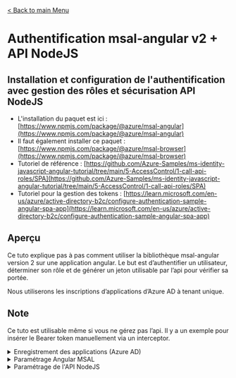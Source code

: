 [< Back to main Menu](https://github.com/gsoulie/angular-resources/blob/master/ng-sheet.md)    

# Authentification msal-angular v2 + API NodeJS

## Installation et configuration de l'authentification avec gestion des rôles et sécurisation API NodeJS

- L'installation du paquet est ici : [https://www.npmjs.com/package/@azure/msal-angular](https://www.npmjs.com/package/@azure/msal-angular)
- Il faut également installer ce paquet : [https://www.npmjs.com/package/@azure/msal-browser](https://www.npmjs.com/package/@azure/msal-browser)
- Tutoriel de référence : [https://github.com/Azure-Samples/ms-identity-javascript-angular-tutorial/tree/main/5-AccessControl/1-call-api-roles/SPA](https://github.com/Azure-Samples/ms-identity-javascript-angular-tutorial/tree/main/5-AccessControl/1-call-api-roles/SPA)
- Tutoriel pour la gestion des tokens : [https://learn.microsoft.com/en-us/azure/active-directory-b2c/configure-authentication-sample-angular-spa-app](https://learn.microsoft.com/en-us/azure/active-directory-b2c/configure-authentication-sample-angular-spa-app)

## Aperçu

Ce tuto explique pas à pas comment utiliser la bibliothèque msal-angular version 2 sur une application angular. 
Le but est d’authentifier un utilisateur, déterminer son rôle et de générer un jeton utilisable par l’api pour vérifier sa portée.

Nous utiliserons les inscriptions d’applications d’Azure AD à tenant unique.

## Note

Ce tuto est utilisable même si vous ne gérez pas l’api. Il y a un exemple pour insérer le Bearer token manuellement via un interceptor. 

<details>
  <summary>Enregistrement des applications (Azure AD)</summary>
  
Pour permettre à votre application de se connecter avec Azure AD et d'appeler une API web, vous devez enregistrer deux applications dans votre locataire Azure AD :

L' inscription d'application monopage (Angular) permet à votre application de se connecter avec Azure AD. Lors de l'enregistrement de l'application, vous spécifiez l' URI de redirection . L'URI de redirection est le point de terminaison vers lequel l'utilisateur est redirigé après s'être authentifié auprès d'Azure AD. Le processus d'enregistrement de l'application génère un ID d'application , également appelé ID client , qui identifie de manière unique votre application.

L' inscription à l'API Web permet à votre application d'appeler une API Web protégée. L'enregistrement expose les autorisations de l'API Web (étendues). Le processus d'enregistrement de l'application génère un ID d'application qui identifie de manière unique votre API Web. Accordez à votre application Angular des autorisations sur les champs d'application de l'API Web.

### 1.1 Enregistrement de l'API

#### 1.1.1 Onglet Exposer une API

A partir de l'accueil : Inscriptions d'applications -> rechercher l'application.

a. Onglet Exposer une API -> Ajouter (Laisser le nom de base api://{guid})
b. Ajouter une étendue -> app.read (Remplir les autres champs obligatoire)
c. Ajouter une étendue -> app.write

#### 1.1.2 Onglet Rôle d'application

a. Onglet Rôles d'application -> Créer un rôle d'application
  1. Pour le type de membres autorisés, choisir ```APPLICATIONS```. Cela configure le token en fonction et permet sa vérification.

#### 1.1.3 Onglet Manifeste

Modifiez la valeur de ```"accessTokenAcceptedVersion": null``` par ```"accessTokenAcceptedVersion": 2```

### 1.2 Enregistrement de l'application Angular

#### 1.2.1 Onglet Authentification

Cochez les cases ```Jetons d'accès``` et ```jetons d'ID``` dans l'encart Octroi implicite et flux hybrides.

`app.module.ts :`

#### 1.2.2 Onglet API autorisées

a. Ajouter une autorisation -> 

Pour microsoft Graph : ```Offline-access``` & ```openid``` à ajouter

Pour l'api : 

Sélectionnez le nom de l'api précédemment créé et sélectionné les étendues précédemment créé.

Résultat : 

#### 1.2.3 Onglet Manifeste

Modifiez la valeur de ```"accessTokenAcceptedVersion": null``` par ```"accessTokenAcceptedVersion": 2```

#### 1.2.4 Onglet Vue d'ensemble

Copier la valeur du client ID

### 1.3 Autorisation de l'application cliente

Retourner sur Inscriptions d'applications -> API

Allez dans l'onglet ```Exposer une API``` et cliquez sur ```Ajouter une application cliente```.

Collez l'ID Client précédemment copié et cochez les étendues puis ```Ajouter une application```.

</details>

<details>
  <summary>Paramétrage Angular MSAL</summary>


```typescript
import { BrowserModule } from '@angular/platform-browser';
import { NgModule } from '@angular/core';
import { AppRoutingModule } from './app-routing.module';
import { HttpClientModule, HTTP_INTERCEPTORS } from '@angular/common/http';
import { FormsModule, ReactiveFormsModule } from '@angular/forms';
import { BrowserAnimationsModule } from '@angular/platform-browser/animations';
import { AppComponent } from './app.component';
import { InteractionType, IPublicClientApplication, PublicClientApplication } from '@azure/msal-browser';
import { MsalBroadcastService, MsalGuard, MsalGuardConfiguration, MsalInterceptor, MsalInterceptorConfiguration, MsalModule, MsalRedirectComponent, MsalService, MSAL_GUARD_CONFIG, MSAL_INSTANCE, MSAL_INTERCEPTOR_CONFIG, ProtectedResourceScopes } from '@azure/msal-angular';
import { FailedComponent } from './components/auth/failed/failed.component';
import { msalConfig, protectedResources } from './config/auth-config';
import { LoginComponent } from './components/auth/login/login.component';
import { AuthInterceptor } from './services/auth.interceptor';

export function MSALInstanceFactory(): IPublicClientApplication {
  return new PublicClientApplication(msalConfig);
}

export function MSALInterceptorConfigFactory(): MsalInterceptorConfiguration {
  const protectedResourceMap = new Map<string, Array<string | ProtectedResourceScopes> | null>();

  protectedResourceMap.set(protectedResources.toDoListAPI.endpoint, [
      {
          httpMethod: 'GET',
          scopes: [...protectedResources.toDoListAPI.scopes.read]
      },
      {
          httpMethod: 'POST',
          scopes: [...protectedResources.toDoListAPI.scopes.write]
      },
      {
          httpMethod: 'PUT',
          scopes: [...protectedResources.toDoListAPI.scopes.write]
      },
      {
          httpMethod: 'DELETE',
          scopes: [...protectedResources.toDoListAPI.scopes.write]
      }
  ]);

  return {
      interactionType: InteractionType.Redirect,
      protectedResourceMap,
  };
}

export function MSALGuardConfigFactory(): MsalGuardConfiguration {
  return {
    interactionType: InteractionType.Redirect,
    authRequest: {
      scopes: []
    },
    loginFailedRoute: '/login-failed'
  };
}

@NgModule({
  declarations: [
    AppComponent,
    FailedComponent,
    LoginComponent,
  ],
  imports: [
    BrowserAnimationsModule,
    BrowserModule,
    AppRoutingModule,
    HttpClientModule,
    FormsModule,
    ReactiveFormsModule,
    MsalModule,
  ],
  providers: [
    {
      provide: HTTP_INTERCEPTORS,
      useClass: MsalInterceptor,
      multi: true
    },
    // Dans le cas où l'on veut ajouter le token manuellement.
    // { provide: HTTP_INTERCEPTORS, useClass: AuthInterceptor, multi: true },
    {
      provide: MSAL_INSTANCE,
      useFactory: MSALInstanceFactory
    },
    {
      provide: MSAL_GUARD_CONFIG,
      useFactory: MSALGuardConfigFactory
    },
    {
      provide: MSAL_INTERCEPTOR_CONFIG,
      useFactory: MSALInterceptorConfigFactory
    },
    MsalService,
    MsalGuard,
    MsalBroadcastService,
  ],
  bootstrap: [AppComponent, MsalRedirectComponent]
})
export class AppModule { }

```

`config/auth-config.ts :`

```typescript
import { LogLevel, Configuration, BrowserCacheLocation } from '@azure/msal-browser';
import { config } from 'src/env/env';

const isIE = window.navigator.userAgent.indexOf("MSIE ") > -1 || window.navigator.userAgent.indexOf("Trident/") > -1;

export const msalConfig: Configuration = {
    auth: {
        clientId: config.clientId,
        authority: 'https://login.microsoftonline.com/' + config.tenant,
        redirectUri: config.redirect,
    },
    cache: {
        cacheLocation: BrowserCacheLocation.LocalStorage,
        storeAuthStateInCookie: isIE,
    },
    system: {
        loggerOptions: {
            loggerCallback(logLevel: LogLevel, message: string) {
                 console.log(message);
            },
            logLevel: LogLevel.Verbose,
            piiLoggingEnabled: false
        }
    }
}

export const protectedResources = {
    toDoListAPI: {
        endpoint: 'http://localhost:4070/',
        scopes: {
            read: ['api://<guid>/tasks.read'],
            write: ['api://<guid>/tasks.write'],
        },
    },
};

```

`app-routing.module.ts :`

A noter que les routes suivantes sont obligatoires : *auth*, *login* et *login-failed*

```typescript
import { NgModule } from '@angular/core';
import { Routes, RouterModule } from '@angular/router';
import { DashboardComponent } from './components/dashboard/dashboard.component';
import { AuthguardService } from './services/authguard.service';
import { MsalGuard, MsalRedirectComponent } from '@azure/msal-angular';
import { FailedComponent } from './components/auth/failed/failed.component';
import { LoginComponent } from './components/auth/login/login.component';

const routes: Routes = [
  { path: '', pathMatch: 'full', redirectTo: '/dashboard' },
  { path: 'dashboard', component: DashboardComponent, canActivate: [MsalGuard, AuthguardService], data: { expectedRole: 'Dev' } },
  { path: 'auth', component: MsalRedirectComponent },
  { path: 'login', component: LoginComponent, canActivate: [MsalGuard] },
  { path: 'login-failed', component: FailedComponent },
  { path: '**', pathMatch: 'full', redirectTo: '/dashboard' }
];

@NgModule({
  imports: [
    RouterModule.forRoot(routes,
      {
        scrollPositionRestoration: 'enabled',
      }
    )
  ],
  exports: [RouterModule]
})
export class AppRoutingModule { }

```

`authguard.service.ts :`

```typescript
import { Injectable } from '@angular/core';
import { ActivatedRouteSnapshot, CanActivate, Router, RouterStateSnapshot } from '@angular/router';
import { MsalService, MsalBroadcastService } from '@azure/msal-angular';
import { InteractionStatus } from '@azure/msal-browser';
import { AuthService } from './auth.service';
import { Observable, of } from 'rxjs';
import { filter, switchMap } from 'rxjs/operators';

@Injectable({ providedIn: 'root' })
export class AuthguardService implements CanActivate {
  constructor(
    private authService: AuthService,
    private msalService: MsalService,
    private router: Router,
    private msalBroadcastService: MsalBroadcastService,
  ) { }

  canActivate(route: ActivatedRouteSnapshot, state: RouterStateSnapshot): Observable<boolean> | Promise<boolean> | boolean {
    return this.msalBroadcastService.inProgress$
      .pipe(
        filter((status: InteractionStatus) => status === InteractionStatus.None),
        switchMap(() => {

          const expectedRole1 = route.data.expectedRole;
          const expectedRole2 = route.data.expectedRole2;

          if (this.msalService.instance.getAllAccounts().length > 0) {

            let accounts = this.msalService.instance.getAllAccounts();

            let role = accounts[0].idTokenClaims['roles'][0];

            if (role == 'role') {

              return of(true);
            } else {
              window.alert('Accès non autorisé.');
              return of(false);
            }
          }
          this.authService.redirectUrl = state.url;
          this.router.navigate(['/login']);
          return of(false);
        })
      );
  }
}

```

`index.html :`

```html
<!doctype html>
<html lang="fr">
<head>
  <meta charset="utf-8">
  <title>APP</title>
  <base href="/">
  <meta name="viewport" content="width=device-width, initial-scale=1">
  <link rel="icon" type="image/x-icon" href="favicon.png">
</head>
<body>
  <app-root></app-root>
  <app-redirect></app-redirect>
</body>
</html>

```

`login.component.ts`

```typescript
import { Component, OnInit, Inject, OnDestroy } from '@angular/core';
import { MsalService, MsalBroadcastService, MSAL_GUARD_CONFIG, MsalGuardConfiguration } from '@azure/msal-angular';
import { AuthenticationResult, BrowserUtils, InteractionStatus, PopupRequest, RedirectRequest } from '@azure/msal-browser';
import { Subject } from 'rxjs';
import { filter, takeUntil } from 'rxjs/operators';
import { Location } from "@angular/common";
import { Router } from '@angular/router';
import { AuthService } from 'src/app/services/auth.service';

@Component({
  selector: 'app-login',
  templateUrl: './login.component.html',
  styleUrls: ['./login.component.css']
})
export class LoginComponent implements OnInit {

  isIframe = false;
  loginDisplay = false;
  private readonly _destroying$ = new Subject<void>();

  constructor(
    @Inject(MSAL_GUARD_CONFIG) private msalGuardConfig: MsalGuardConfiguration,
    private msalService: MsalService,
    private msalBroadcastService: MsalBroadcastService,
    private location: Location,
    private router: Router,
    private authService: AuthService,
  ) { }

  ngOnInit(): void {
    const currentPath = this.location.path();
    // Dont perform nav if in iframe or popup, other than for front-channel logout
    this.isIframe = BrowserUtils.isInIframe() && !window.opener && currentPath.indexOf("logout") < 0; // Remove this line to use Angular Universal
    this.setLoginDisplay();

    this.msalBroadcastService.inProgress$
      .pipe(
        filter((status: InteractionStatus) => status === InteractionStatus.None),
        takeUntil(this._destroying$)
      )
      .subscribe(() => {

        this.setLoginDisplay();
        this.checkAndSetActiveAccount();

        if(this.loginDisplay){
          if(this.authService.redirectUrl.length > 0){
            this.router.navigate(['/' + this.authService.redirectUrl]);
          }else{
            this.router.navigate(['/']);
          }
        }
      })
  }

  setLoginDisplay() {
    this.loginDisplay = this.msalService.instance.getAllAccounts().length > 0;
  }

  checkAndSetActiveAccount() {
    let activeAccount = this.msalService.instance.getActiveAccount();

    if (!activeAccount && this.msalService.instance.getAllAccounts().length > 0) {
      let accounts = this.msalService.instance.getAllAccounts();
      this.msalService.instance.setActiveAccount(accounts[0]);
    }
  }

  ngOnDestroy(): void {
    this._destroying$.next(undefined);
    this._destroying$.complete();
  }
}


```

`auth.interceptor.ts`

Dans le cas où l'on veut ajouter le token manuellement.

```typescript
import { Injectable } from '@angular/core';
import { HttpInterceptor, HttpRequest, HttpHandler, HttpEvent, HttpHeaders } from '@angular/common/http';
import { Observable, catchError, firstValueFrom, from, retry, throwError } from 'rxjs';
import { MsalService } from '@azure/msal-angular';
import { config } from './../../../src/env/env';

@Injectable()
export class AuthInterceptor implements HttpInterceptor {
    constructor(private msalService: MsalService) { }

    intercept(request: HttpRequest<any>, next: HttpHandler): Observable<HttpEvent<any>> {
        return from(this.handleAccess(request, next))
            .pipe(
                retry(2),
                catchError((error) => {
                    const errorMsg = `Error: ${error.error.message}`;
                    return throwError(() => error instanceof Error ? errorMsg : new Error(errorMsg));
                })
            )
    }

    private async handleAccess(request: HttpRequest<any>, next: HttpHandler): Promise<HttpEvent<any>> {
        const accounts = this.msalService.instance.getAllAccounts();
        if (accounts.length === 0) {
            throw new Error('No accounts found.');
        }

        const token = await this.getAccessToken();

        const headers = this.buildHeaders(token);

        const authReq = request.clone({ headers });
        return firstValueFrom(next.handle(authReq));
    }

    private async getAccessToken(): Promise<string> {
        try {
            const res = await this.msalService.instance.acquireTokenSilent({
                
                scopes: ['user.read', 'openid', 'profile', "api://tasks-api/tasks.read"],
                authority: `https://login.microsoftonline.com/${config.tenant}`,
                account: this.msalService.instance.getAllAccounts()[0],
            });

            const { accessToken } = res;
            localStorage.setItem('_access_token', accessToken);
            return accessToken;
        } catch (error) {
            console.log('Error acquiring access token:', error);
            throw new Error('Failed to acquire access token.');
        }
    }

    private buildHeaders(bearerToken: any): HttpHeaders {
        return new HttpHeaders({
            'Content-Type': 'application/json',
            Authorization: `Bearer ${bearerToken}`
        });
    }
}

```

</details>

<details>
  <summary>Paramétrage de l'API NodeJS</summary>

### Installation des paquets 

Il faut installer les paquets `passport`et `passport-azure-ad`

```cmd
npm install passport
npm install passport-azure-ad
```

Ajoutez un fichier de configuration (le mien est nommé azure.config.json et il se trouve à la racine du répertoire du projet Node) qui contient toutes les constantes nécessaires pour autoriser les requêtes côté serveur.

```json
{
  "credentials": {
    "tenantID": "TENANT-ID",
    "clientID": "CLIENT-ID",
    "audience": "CLIENT-ID"
  },
    "resource": {
        "scope": [
            "tasks.read",
            "tasks.write"
        ]
    },
  "metadata": {
    "authority": "login.microsoftonline.com",
    "discovery": ".well-known/openid-configuration",
    "version": "v2.0"
  },
  "settings": {
    "validateIssuer": false,
    "passReqToCallback": false,
    "loggingLevel": "info"
  }
}
```

index.js ou app.js 

```javascript
const express = require('express');
const app = express();
const port = 8000;

/**
 * Authentication dependencies
 */
const passport = require('passport');
const azureConfig = require('./azure.config.json');
const BearerStrategy = require('passport-azure-ad').BearerStrategy;

/**
 * Unprotected resources
 */

app.get('/unprotected-resource', (req, res) => {
    res.send('Hello! This resource is unprotected.')
});

/**
 * Protected resources
 */

const options = {
    // https://login.microsoftonline.com/<your_tenant_guid>/.well-known/openid-configuration
    identityMetadata: `https://${azureConfig.metadata.authority}/${azureConfig.credentials.tenantID}/${azureConfig.metadata.version}/${azureConfig.metadata.discovery}`,

    /**
     * Required if you are using common endpoint and setting `validateIssuer` to true.
     * For tenant-specific endpoint, this field is optional, we will use the issuer from the metadata by default.
     * issuer: `https://${azureConfig.metadata.authority}/${azureConfig.credentials.tenantID}/${azureConfig.metadata.version}`,
     */
    // @ts-ignore
    issuer: `https://${azureConfig.metadata.authority}/${azureConfig.credentials.tenantID}/${azureConfig.metadata.version}`,

    validateIssuer: azureConfig.settings.validateIssuer,

    clientID: azureConfig.credentials.clientID,

    audience: azureConfig.credentials.audience,

    passReqToCallback: azureConfig.settings.passReqToCallback,

    loggingLevel: azureConfig.settings.loggingLevel,

    scope: azureConfig.resource.scope,

    // If this is set to true, no personal information such as tokens and claims will be logged. The default value is true.
    loggingNoPII: true,

    /**
     * This value is the clock skew (in seconds) allowed in token validation. It must be a positive integer.
     * The default value is 300 seconds.
     */
    clockSkew: 320
};

const bearerStrategy = new BearerStrategy(options, (token, done) => {
        // Verifying the user
        /**
          *  You can use a function here that will lookup the users and add additional information to the user
          *  object.
         **/
        const user = {};
        // Send user info using the second argument
        // console.log('token', token);
        return done(null, user, token);
    }
);

app.use(passport.initialize());

passport.use(bearerStrategy);

// API endpoint exposed
app.use(passport.authenticate('oauth-bearer', {session: false}),
    (req, res, next) => {

        // console.log('req.authInfo', req.authInfo);

        // Information will be available for request life cycle on server side, e.g. req.authInfo['name'] for requestor name
        res.locals.authInfo = req.authInfo;

        return next();
    }
);

app.get('/protected-resource', (req, res) => {
    res.send('Hello! This resource is protected.')
});

app.listen(port, () => {
    console.log('Listening on port ' + port);
});
```
  
</details>
